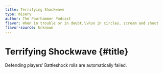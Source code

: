 ```yaml
---
title: Terrifying Shockwave
type: misery
author: The Poorhammer Podcast
flavor: When in trouble or in doubt,\\Run in circles, scream and shout!
flavor-source: Unknown
---
```


# Terrifying Shockwave {#title}

Defending players’ Battleshock rolls are automatically failed.
